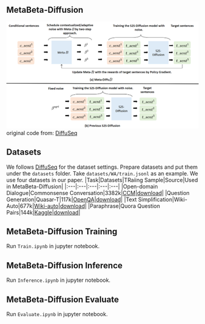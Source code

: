 ## MetaBeta-Diffusion
![Image Alt text](/img/metabeta_model.png)
original code from: [DiffuSeq](https://github.com/Shark-NLP/DiffuSeq/tree/main)

## Datasets
We follows [DiffuSeq](https://github.com/Shark-NLP/DiffuSeq/tree/main) for the dataset settings.
Prepare datasets and put them under the `datasets` folder. 
Take `datasets/WA/train.jsonl` as an example. We use four datasets in our paper.
|Task|Datasets|TRaiing Sample|Source|Used in MetaBeta-Diffusion|
|:---|:---|:---|:---|:---|
|Open-domain Dialogue|Commonsense Conversation|3382k|[CCM](https://github.com/thu-coai/ccm)|[download](https://drive.google.com/drive/folders/1nDqh-bGte9QfTneCEb8NmCn3rNMJx67H?usp=sharing)|
|Question Generation|Quasar-T|117k|[OpenQA](https://github.com/thunlp/OpenQA)|[download](https://drive.google.com/drive/folders/1VrrUwd09DK9oA29yX96zBMopUUvv0KWF?usp=sharing)|
|Text Simplification|Wiki-Auto|677k|[Wiki-auto](https://github.com/chaojiang06/wiki-auto)|[download](https://drive.google.com/drive/folders/1ASIqRJru9ZwNF95e5ESPsveE7YcpZOjv?usp=sharing)|
|Paraphrase|Quora Question Pairs|144k|[Kaggle](https://www.kaggle.com/c/quora-question-pairs)|[download](https://drive.google.com/drive/folders/150SkknKILNm1H9gnwyUxwDxtrc2p84DJ?usp=sharing)|

## MetaBeta-Diffusion Training
Run `Train.ipynb` in jupyter notebook.

## MetaBeta-Diffusion Inference
Run `Inference.ipynb` in jupyter notebook.

## MetaBeta-Diffusion Evaluate
Run `Evaluate.ipynb` in jupyter notebook.

<!--
**metabeta-diffusion/metabeta-diffusion** is a ✨ _special_ ✨ repository because its `README.md` (this file) appears on your GitHub profile.

Here are some ideas to get you started:

- 🔭 I’m currently working on ...
- 🌱 I’m currently learning ...
- 👯 I’m looking to collaborate on ...
- 🤔 I’m looking for help with ...
- 💬 Ask me about ...
- 📫 How to reach me: ...
- 😄 Pronouns: ...
- ⚡ Fun fact: ...
-->
